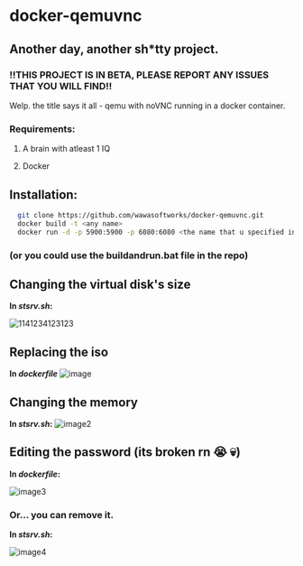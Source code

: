 


# docker-qemuvnc

## Another day, another sh*tty project.

### ‼THIS PROJECT IS IN BETA, PLEASE REPORT ANY ISSUES THAT YOU WILL FIND‼
Welp. the title says it all - qemu with noVNC running in a docker container.


### Requirements:
1. A brain with atleast 1 IQ

2. Docker

## Installation: 
```bash
  git clone https://github.com/wawasoftworks/docker-qemuvnc.git
  docker build -t <any name>
  docker run -d -p 5900:5900 -p 6080:6080 <the name that u specified in the first cmd>
```
### (or you could use the buildandrun.bat file in the repo)


## Changing the virtual disk's size
**In *stsrv.sh*:**

![1141234123123](https://cdn.discordapp.com/attachments/1128662430248083459/1128662668853645424/7f69fa995e0a85a6.png)

## Replacing the iso 
**In *dockerfile***
![image](https://cdn.discordapp.com/attachments/1128662430248083459/1128663543928070224/a897631c5a92c47e.png)

## Changing the memory
**In *stsrv.sh*:**
![image2](https://cdn.discordapp.com/attachments/1128662430248083459/1128664557070602310/6fd75eb3d07f2c55.png)

## Editing the password (its broken rn 😭 💀)
**In *dockerfile*:**

![image3](https://cdn.discordapp.com/attachments/1128662430248083459/1128664852714487948/5291bae8a0f38151.png)

### Or... you can remove it.
**In *stsrv.sh*:**

![image4](https://cdn.discordapp.com/attachments/1128662430248083459/1128665204482388030/0f5db1b6bb1c020e.png)
